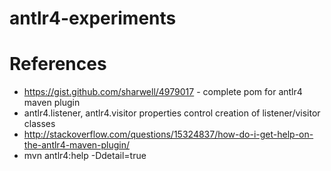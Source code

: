 antlr4-experiments
==================

# References
* https://gist.github.com/sharwell/4979017 - complete pom for antlr4 maven plugin
 * antlr4.listener, antlr4.visitor properties control creation of listener/visitor classes
* http://stackoverflow.com/questions/15324837/how-do-i-get-help-on-the-antlr4-maven-plugin/ 
 * mvn antlr4:help -Ddetail=true


